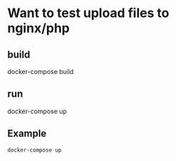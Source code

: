 # Want to test upload files to nginx/php
## build
docker-compose build

## run
docker-compose up

## Example
```
docker-compose up
```
